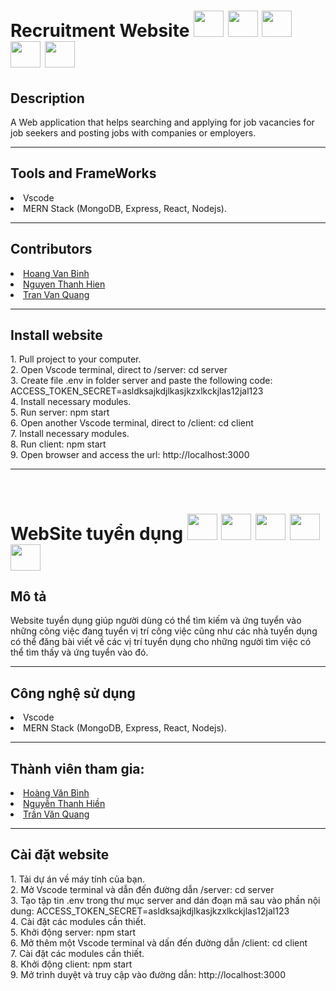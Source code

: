 
<div>
<h1>Recruitment Website
<img src='https://cdn.iconscout.com/icon/free/png-256/mongodb-3-1175138.png' width="48" height="42"/>
<img src='https://tse2.mm.bing.net/th?id=OIP.qOQkcVriHaFX8zjpjyLFzwHaHa&pid=Api&P=0&w=173&h=173' width="48" height="42"/>
<img src='https://pluspng.com/img-png/react-logo-png-img-react-logo-png-react-js-logo-png-transparent-png-1142x1027.png' width="48" height="42"/>
<img src='https://www.technoscore.com/images/services/node-js-icon.png' width="48" height="42"/>
<img src='https://www.nicepng.com/png/detail/141-1415492_bootstrap-bootstrap-4-icon-png.png' width="48" height="42"/>
</h1>
</div>

<h2>Description</h2>
A Web application that helps searching and applying for job vacancies for job seekers and posting jobs with companies or employers.
<hr>
<h2>Tools and FrameWorks </h2>
<li> Vscode </li>
<li>MERN Stack (MongoDB, Express, React, Nodejs).</li>
<hr>
<h2>Contributors </h2>
<li><a href='https://github.com/HoangVanBinh0712'>Hoang Van Binh </a> </li>
<li> <a href='https://github.com/lexus2801'>Nguyen Thanh Hien </a></li>
<li> <a href='https://github.com/tomo1601'>Tran Van Quang </a></li>
<hr>
<h2>Install website </h2>
1. Pull project to your computer. <br>
2. Open Vscode terminal, direct to /server: cd server<br>
3. Create file .env in folder server and paste the following code: ACCESS_TOKEN_SECRET=asldksajkdjlkasjkzxlkckjlas12jal123 <br>
4. Install necessary modules. <br>
5. Run server: npm start <br>
6. Open another Vscode terminal, direct to /client: cd client <br>
7. Install necessary modules. <br>
8. Run client: npm start <br>
9. Open browser and access the url: http://localhost:3000 <br>
<hr>
<br>
<div>
<h1> WebSite tuyển dụng
<img src='https://cdn.iconscout.com/icon/free/png-256/mongodb-3-1175138.png' width="48" height="42"/>
<img src='https://tse2.mm.bing.net/th?id=OIP.qOQkcVriHaFX8zjpjyLFzwHaHa&pid=Api&P=0&w=173&h=173' width="48" height="42"/>
<img src='https://pluspng.com/img-png/react-logo-png-img-react-logo-png-react-js-logo-png-transparent-png-1142x1027.png' width="48" height="42"/>
<img src='https://www.technoscore.com/images/services/node-js-icon.png' width="48" height="42"/>
<img src='https://www.nicepng.com/png/detail/141-1415492_bootstrap-bootstrap-4-icon-png.png' width="48" height="42"/>
</h1>
</div>
<h2>Mô tả</h2>
Website tuyển dụng giúp người dùng có thể tìm kiếm và ứng tuyển vào những công việc đang tuyển vị trí công việc cũng như các nhà tuyển dụng có thể đăng bài viết về các vị trí tuyển dụng cho những người tìm việc có thể tìm thấy và ứng tuyển vào đó.
<hr>
<h2>Công nghệ sử dụng </h2>
<li> Vscode </li>
<li>MERN Stack (MongoDB, Express, React, Nodejs).</li>
<hr>
<h2>Thành viên tham gia: </h2>
<li><a href='https://github.com/HoangVanBinh0712'>Hoàng Văn Bình </a> </li>
<li> <a href='https://github.com/lexus2801'>Nguyễn Thanh Hiền </a></li>
<li> <a href='https://github.com/tomo1601'>Trần Văn Quang </a></li>
<hr>
<h2>Cài đặt website </h2>
1. Tải dự án về máy tính của bạn. <br>
2. Mở Vscode terminal và dẫn đến đường dẫn /server: cd server<br>
3. Tạo tập tin .env trong thư mục server and dán đoạn mã sau vào phần nội dung: ACCESS_TOKEN_SECRET=asldksajkdjlkasjkzxlkckjlas12jal123 <br>
4. Cài đặt các modules cần thiết. <br>
5. Khởi động server: npm start <br>
6. Mở thêm một Vscode terminal và dấn đến đường dẫn /client: cd client <br>
7. Cài đặt các modules cần thiết. <br>
8. Khởi động client: npm start <br>
9. Mở trình duyệt và truy cập vào đường dẫn: http://localhost:3000 <br>
